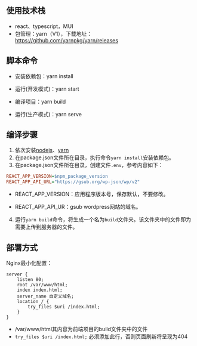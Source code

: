## 使用技术栈

* react、typescript，MUI
* 包管理：yarn（V1），下载地址：https://github.com/yarnpkg/yarn/releases

## 脚本命令

- 安装依赖包：yarn install

- 运行(开发模式)：yarn start

- 编译项目：yarn build

- 运行(生产模式)：yarn serve

## 编译步骤

1. 依次安装[nodejs](https://nodejs.org/en/)、[yarn](https://github.com/yarnpkg/yarn/releases)
2. 在package.json文件所在目录，执行命令`yarn install`安装依赖包。
3. 在package.json文件所在目录，创建文件`.env`，参考内容如下：

```ini
REACT_APP_VERSION=$npm_package_version
REACT_APP_API_URL="https://gsub.org/wp-json/wp/v2"
```

* REACT_APP_VERSION：应用程序版本号，保存默认，不要修改。

* REACT_APP_API_UR：gsub wordpress网站的域名。
4. 运行`yarn build`命令，将生成一个名为`build`文件夹。该文件夹中的文件即为需要上传到服务器的文件。

## 部署方式

Nginx最小化配置：

```
server {
    listen 80;
    root /var/www/html;
    index index.html;
    server_name 自定义域名;
    location / {
        try_files $uri /index.html;
    }
}
```

- /var/www/html其内容为前端项目的build文件夹中的文件
- `try_files $uri /index.html;` 必须添加此行，否则页面刷新将呈现为404
